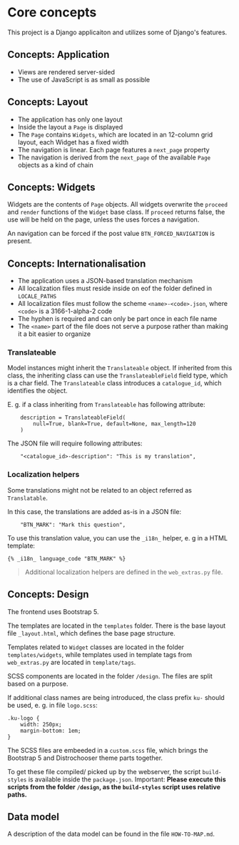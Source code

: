 # Core concepts

This project is a Django applicaiton and utilizes some of Django's features.

## Concepts: Application

- Views are rendered server-sided
- The use of JavaScript is as small as possible

## Concepts: Layout

- The application has only one layout
- Inside the layout a `Page` is displayed
- The `Page` contains `Widgets`, which are located in an 12-column grid layout, each Widget has a fixed width
- The navigation is linear. Each page features a `next_page` property
- The navigation is derived from the `next_page` of the available `Page` objects as a kind of chain

## Concepts: Widgets

Widgets are the contents of `Page` objects. All widgets overwrite the `proceed` and `render` functions of the `Widget` base class. If `proceed` returns false, the use will be held on the page, unless the uses forces a navigation.

An navigation can be forced if the post value `BTN_FORCED_NAVIGATION` is present.

## Concepts: Internationalisation

- The application uses a JSON-based translation mechanism
- All localization files must reside inside on eof the folder defined in `LOCALE_PATHS`
- All localization files must follow the scheme `<name>-<code>.json`, where `<code>` is a 3166-1-alpha-2 code
- The hyphen is required and can only be part once in each file name
- The `<name>` part of the file does not serve a purpose rather than making it a bit easier to organize

### Translateable

Model instances might inherit the `Translateable` object. If inherited from this class, the inheriting class can use the `TranslateableField` field type, which is a char field. The `Translateable` class introduces a `catalogue_id`, which identifies the object.

E. g. if a class inheriting from `Translateable` has following attribute:

```
    description = TranslateableField(
        null=True, blank=True, default=None, max_length=120
    )
```

The JSON file will require following attributes:

```
    "<catalogue_id>-description": "This is my translation",
```

### Localization helpers

Some translations might not be related to an object referred as `Translatable`. 

In this case, the translations are added as-is in a JSON file:

```
    "BTN_MARK": "Mark this question",
```

To use this translation value, you can use the `_i18n_` helper, e. g in a HTML template:

```
{% _i18n_ language_code "BTN_MARK" %}
```

> Additional localization helpers are defined in the `web_extras.py` file.

## Concepts: Design

The frontend uses Bootstrap 5.

The templates are located in the `templates` folder. There is the base layout file `_layout.html`, which defines the base page structure.

Templates related to `Widget` classes are located in the folder `templates/widgets`, while templates used in template tags from `web_extras.py` are located in `template/tags`.

SCSS components are located in the folder `/design`. The files are split based on a purpose.

If additional class names are being introduced, the class prefix `ku-` should be used, e. g. in file `logo.scss`:

```
.ku-logo {
    width: 250px;
    margin-bottom: 1em;
}
```

The SCSS files are embeeded in a `custom.scss` file, which brings the Bootstrap 5 and Distrochooser theme parts together.

To get these file compiled/ picked up by the webserver, the script `build-styles` is available inside the `package.json`. Important: **Please execute this scripts from the folder `/design`, as the `build-styles` script uses relative paths.**

## Data model

A description of the data model can be found in the file `HOW-TO-MAP.md`.

